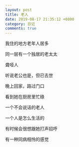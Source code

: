 ```yaml
---
layout: post
title: 老人 
date: 2019-08-17 21:35:12 +0800
category: 日记
comments: true
---
```




我住的地方老年人居多

同一层有一个独居的老太太

聋哑人

听说老公也是，但已去世

晚上回家，路过门口

看到她在厨房里忙碌

一个不会说话的老人

一个人是怎么生活的

有时候会很想跟她打声招呼

有一种同病相怜的感觉



